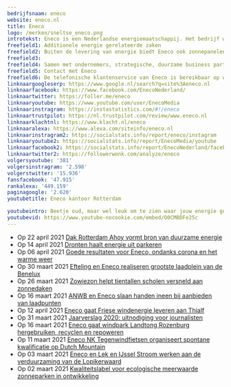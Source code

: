 ```yaml
---
bedrijfsnaam: eneco  
website: eneco.nl   
title: Eneco  
logo: /merken/sneltse_eneco.png  
introtekst: Eneco is een Nederlandse energiemaatschappij. Het bedrijf werd opgericht in 1995, als een fusie uit lokale energiebedrijven in de Randstad. Daarvoor was Eneco in het bezit van 44 Nederlandse gemeenten. In 2020 zijn ze overgenomen door Mitsubishi Corporation en Chubu Electric Power Co. Eneco produceert, verhandelt en levert energie.  
freefield1: Additionele energie gerelateerde zaken  
freefield2: Buiten de levering van energie biedt Eneco ook zonnepanelen, cv-ketels, warmtepompen, isolatie en andere verduurzamende en energiebesparende producten aan. Dit zijn ook laadpalen en laadpassen voor elektrische auto's.  
freefield3:   
freefield4: Samen met ondernemers, strategische, duurzame business partners en experts maakt Eneco slimme producten en diensten. Ze investeren in meer duurzame opwekcapaciteit. Eén van hun producten is Toon; een slimme thermostaat. Klanten krijgen Toon gratis bij een meerjarig energiecontract. De thermostaat geeft klanten inzicht in energieverbruik en helpt met besparen.  
freefield5: Contact met Eneco  
freefield6: De telefonische klantenservice van Eneco is bereikbaar op werkdagen tussen 08.00 en 18.00 uur via 088-8955955. Op de website van Eneco kan een chatgesprek gestart worden.   
linknaargoogleserp: https://www.google.nl/search?q=site%3Aeneco.nl  
linknaarfacebook: https://www.facebook.com/EnecoNederland/  
linknaartwitter: https://foller.me/eneco  
linknaaryoutube: https://www.youtube.com/user/EnecoMedia  
linknaarinstragram: https://instastatistics.com/#!/eneco  
linknaartrustpilot: https://nl.trustpilot.com/review/www.eneco.nl  
linknaarklachtnl: https://www.klacht.nl/eneco  
linknaaralexa: https://www.alexa.com/siteinfo/eneco.nl  
linknaarinstragram2: https://socialstats.info/report/eneco/instagram  
linknaaryoutube2: https://socialstats.info/report/EnecoMedia/youtube  
linknaarfacebook2: https://socialstats.info/report/EnecoNederland/facebook  
linknaartwitter2: https://followerwonk.com/analyze/eneco  
volgersyoutube: '381'  
volgersinstragram: '2.598'  
volgerstwitter: '15.936'  
fansfacebook: '47.915'  
rankalexa: '449.159'  
paginagoogle: '2.620'  
youtubetitle: Eneco kantoor Rotterdam  

youtubeintro: Beetje oud, maar wel leuk om te zien waar jouw energie gemaakt wordt;-) Grapje, dit is het kantoor waar de marketeers, administratie, finance, etc zitten.  
youtubevid: https://www.youtube-nocookie.com/embed/O0CMBDFe25c  
---
```




- Op 22 april 2021 [Dak Rotterdam Ahoy vormt bron van duurzame energie](https://nieuws.eneco.nl/dak-rotterdam-ahoy-vormt-bron-van-duurzame-energie/)
- Op 14 april 2021 [Dronten haalt energie uit parkeren](https://nieuws.eneco.nl/dronten-haalt-energie-uit-parkeren/)
- Op 06 april 2021 [Goede resultaten voor Eneco, ondanks corona en het warme weer](https://nieuws.eneco.nl/goede-resultaten-voor-eneco-ondanks-corona-en-het-warme-weer/)
- Op 30 maart 2021 [Efteling en Eneco realiseren grootste laadplein van de Benelux](https://nieuws.eneco.nl/efteling-en-eneco-realiseren-grootste-laadplein-van-de-benelux/)
- Op 26 maart 2021 [Zowiezon helpt tientallen scholen versneld aan zonnedaken](https://nieuws.eneco.nl/zowiezon-helpt-tientallen-scholen-versneld-aan-zonnedaken/)
- Op 16 maart 2021 [ANWB en Eneco slaan handen ineen bij aanbieden van laadpunten](https://nieuws.eneco.nl/anwb-en-eneco-slaan-handen-ineen-bij-aanbieden-van-laadpunten/)
- Op 12 april 2021 [Eneco gaat Friese windenergie leveren aan Thialf](https://nieuws.eneco.nl/eneco-gaat-friese-windenergie-leveren-aan-thialf/)
- Op 31 maart 2021 [Jaarverslag 2020: uitnodiging voor journalisten](https://nieuws.eneco.nl/jaarverslag-2020-uitnodiging-voor-journalisten/)
- Op 16 maart 2021 [Eneco gaat windpark Landtong Rozenburg hergebruiken, recyclen en repoweren](https://nieuws.eneco.nl/eneco-gaat-windpark-landtong-rozenburg-hergebruiken-recyclen-en-repoweren/)
- Op 11 maart 2021 [Eneco NK Tegenwindfietsen organiseert spontane kwalificatie op Dutch Mountain](https://nieuws.eneco.nl/eneco-nk-tegenwindfietsen-organiseert-spontane-kwalificatie-op-dutch-mountain/)
- Op 03 maart 2021 [Eneco en Lek en IJssel Stroom werken aan de verduurzaming van de Lopikerwaard](https://nieuws.eneco.nl/eneco-en-lek-en-ijssel-stroom-werken-aan-de-verduurzaming-van-de-lopikerwaard/)
- Op 02 maart 2021 [Kwaliteitslabel voor ecologische meerwaarde zonneparken in ontwikkeling](https://nieuws.eneco.nl/kwaliteitslabel-voor-ecologische-meerwaarde-zonneparken-in-ontwikkeling/)
